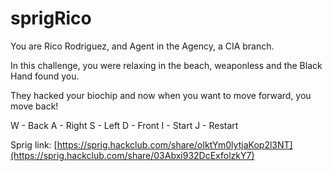 # sprigRico
You are Rico Rodriguez, and Agent in the Agency, a CIA branch.

In this challenge, you were relaxing in the beach, weaponless and the Black Hand found you.

They hacked your biochip and now when you want to move forward, you move back!

W - Back
A - Right
S - Left
D - Front
I - Start
J - Restart

Sprig link: [https://sprig.hackclub.com/share/oIktYm0lytjaKop2l3NT](https://sprig.hackclub.com/share/03Abxi932DcExfolzkY7)
